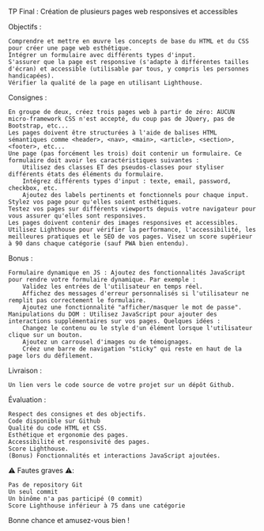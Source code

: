 TP Final : Création de plusieurs pages web responsives et accessibles

Objectifs :

    Comprendre et mettre en œuvre les concepts de base du HTML et du CSS pour créer une page web esthétique.
    Intégrer un formulaire avec différents types d'input.
    S'assurer que la page est responsive (s'adapte à différentes tailles d'écran) et accessible (utilisable par tous, y compris les personnes handicapées).
    Vérifier la qualité de la page en utilisant Lighthouse.

Consignes :

    En groupe de deux, créez trois pages web à partir de zéro: AUCUN micro-framework CSS n'est accepté, du coup pas de JQuery, pas de Bootstrap, etc...
    Les pages doivent être structurées à l'aide de balises HTML sémantiques comme <header>, <nav>, <main>, <article>, <section>, <footer>, etc...
    Une page (pas forcément les trois) doit contenir un formulaire. Ce formulaire doit avoir les caractéristiques suivantes :
        Utilisez des classes ET des pseudos-classes pour styliser différents états des éléments du formulaire.
        Intégrez différents types d'input : texte, email, password, checkbox, etc.
        Ajoutez des labels pertinents et fonctionnels pour chaque input.
    Stylez vos page pour qu'elles soient esthétiques.
    Testez vos pages sur différents viewports depuis votre navigateur pour vous assurer qu'elles sont responsives.
    Les pages doivent contenir des images responsives et accessibles.
    Utilisez Lighthouse pour vérifier la performance, l'accessibilité, les meilleures pratiques et le SEO de vos pages. Visez un score supérieur à 90 dans chaque catégorie (sauf PWA bien entendu).

Bonus :

    Formulaire dynamique en JS : Ajoutez des fonctionnalités JavaScript pour rendre votre formulaire dynamique. Par exemple :
        Validez les entrées de l'utilisateur en temps réel.
        Affichez des messages d'erreur personnalisés si l'utilisateur ne remplit pas correctement le formulaire.
        Ajoutez une fonctionnalité "afficher/masquer le mot de passe".
    Manipulations du DOM : Utilisez JavaScript pour ajouter des interactions supplémentaires sur vos pages. Quelques idées :
        Changez le contenu ou le style d'un élément lorsque l'utilisateur clique sur un bouton.
        Ajoutez un carrousel d'images ou de témoignages.
        Créez une barre de navigation "sticky" qui reste en haut de la page lors du défilement.

Livraison :

    Un lien vers le code source de votre projet sur un dépôt Github.

Évaluation :

    Respect des consignes et des objectifs.
    Code disponible sur Github
    Qualité du code HTML et CSS.
    Esthétique et ergonomie des pages.
    Accessibilité et responsivité des pages.
    Score Lighthouse.
    (Bonus) Fonctionnalités et interactions JavaScript ajoutées.

⚠️ Fautes graves ⚠️:

    Pas de repository Git
    Un seul commit
    Un binôme n'a pas participé (0 commit)
    Score Lighthouse inférieur à 75 dans une catégorie

Bonne chance et amusez-vous bien !
